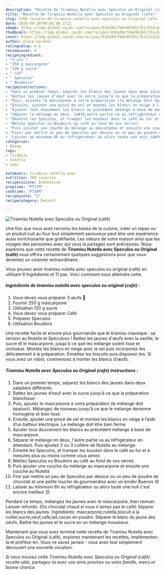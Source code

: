 ```yaml
---
description: "Recette De Tiramisu Nutella avec Speculos ou Original (café)"
title: "Recette De Tiramisu Nutella avec Speculos ou Original (café)"
slug: 5366-recette-de-tiramisu-nutella-avec-speculos-ou-original-cafe
date: 2020-09-26T00:01:00.171Z
image: https://img-global.cpcdn.com/recipes/918a99cfb6e9b3b5/751x532cq70/tiramisu-nutella-avec-speculos-ou-original-cafe-photo-principale-de-la-recette.jpg
thumbnail: https://img-global.cpcdn.com/recipes/918a99cfb6e9b3b5/751x532cq70/tiramisu-nutella-avec-speculos-ou-original-cafe-photo-principale-de-la-recette.jpg
cover: https://img-global.cpcdn.com/recipes/918a99cfb6e9b3b5/751x532cq70/tiramisu-nutella-avec-speculos-ou-original-cafe-photo-principale-de-la-recette.jpg
author: Grace Gardner
ratingvalue: 4.6
reviewcount: 9
recipeingredient:
- "3 ufs "
- "250 g mascarpone"
- "120 g sucre"
- " Caf"
- " Speculos"
- " Boudoirs"
recipeinstructions:
- "Dans un premier temps, séparez les blancs des jaunes dans deux saladiers différents."
- "Battez les jaunes d’oeuf avec le sucre jusqu’à ce que la préparation blanchisse."
- "Puis, ajoutez le mascarpone à votre préparation (le mélange doit épaissir). Mélangez de nouveau jusqu’à ce que le mélange devienne homogène et bien lisse."
- "Ensuite, ajouter une pincé de sel et montez les blancs en neige à l’aide d’un batteur électrique. Le mélange doit être bien ferme"
- "Ajouter tous doucement les blancs au précédent mélange à base de mascarpone."
- "Séparer le mélange en deux, l&#39;autre partie va au réfrigérateur en attendant. Puis ajoutez 2 ou 3 cuillère de Nutella au mélange."
- "Émietté les Speculos, et tramper les boudoir dans le café au fur et à mesures plus ou moins comme vous aimez."
- "Mettez Speculos ou Boudoirs au café au fond de vos verres"
- "Puis ajouter une couche du mélange au mascarpone et ensuite une couche au Nutella"
- "Finir par mettre un peu de Speculos par dessus ou un peu de poudre de chocolat et une petite touche de gourmandise avec un kinder Buenos 😍"
- "Laisser au minimum 6h au réfrigérateur ou alors toute une nuit c&#39;est encore meilleur 😊"
categories:
- Resep
tags:
- tiramisu
- nutella
- avec

katakunci: tiramisu nutella avec 
nutrition: 269 calories
recipecuisine: Indonesian
preptime: "PT17M"
cooktime: "PT38M"
recipeyield: "2"
recipecategory: Dessert

---
```



![Tiramisu Nutella avec Speculos ou Original (café)](https://img-global.cpcdn.com/recipes/918a99cfb6e9b3b5/751x532cq70/tiramisu-nutella-avec-speculos-ou-original-cafe-photo-principale-de-la-recette.jpg)

Une fois que vous avez reconnu les bases de la cuisine, créer un repas ou un produit cuit au four tout simplement savoureux peut être une expérience aussi enrichissante que gratifiante. Les odeurs de votre maison ainsi que les visages des personnes avec qui vous la partagez sont précieuses. Nous espérons que cette recette de <strong> Tiramisu Nutella avec Speculos ou Original (café) </strong> vous offrira certainement quelques suggestions pour que vous deveniez un cuisinier extraordinaire.

<!--inarticleads1-->

Vous pouvez avoir tiramisu nutella avec speculos ou original (café) en utilisant 6 Ingrédients et 11 pas. Voici comment vous atteindre cette.

##### Ingrédients de tiramisu nutella avec speculos ou original (café) :

1. Vous devez vous préparer 3 œufs 🥚
1. Fournir 250 g mascarpone
1. Utilisation 120 g sucre
1. Vous devez vous préparer  Café
1. Préparer  Speculos
1. Utilisation  Boudoirs


Une recette facile et encore plus gourmande que le tiramisu classique : sa version au Nutella et Spéculoos ! Battez les jaunes d&#39;œufs avec la vanille, le sucre et le mascarpone, jusqu&#39;à ce que les mélange soient lisse et onctueux. Montez les blancs en neige avec le sel puis incorporez-les délicatement à la préparation. Émiettez les biscuits puis disposez-les. Si vous avez un robot, commencez à monter les blancs d&#39;œufs. 

<!--inarticleads2-->

##### Tiramisu Nutella avec Speculos ou Original (café) instructions :

1. Dans un premier temps, séparez les blancs des jaunes dans deux saladiers différents.
1. Battez les jaunes d’oeuf avec le sucre jusqu’à ce que la préparation blanchisse.
1. Puis, ajoutez le mascarpone à votre préparation (le mélange doit épaissir). Mélangez de nouveau jusqu’à ce que le mélange devienne homogène et bien lisse.
1. Ensuite, ajouter une pincé de sel et montez les blancs en neige à l’aide d’un batteur électrique. Le mélange doit être bien ferme
1. Ajouter tous doucement les blancs au précédent mélange à base de mascarpone.
1. Séparer le mélange en deux, l&#39;autre partie va au réfrigérateur en attendant. Puis ajoutez 2 ou 3 cuillère de Nutella au mélange.
1. Émietté les Speculos, et tramper les boudoir dans le café au fur et à mesures plus ou moins comme vous aimez.
1. Mettez Speculos ou Boudoirs au café au fond de vos verres
1. Puis ajouter une couche du mélange au mascarpone et ensuite une couche au Nutella
1. Finir par mettre un peu de Speculos par dessus ou un peu de poudre de chocolat et une petite touche de gourmandise avec un kinder Buenos 😍
1. Laisser au minimum 6h au réfrigérateur ou alors toute une nuit c&#39;est encore meilleur 😊


Pendant ce temps, mélangez les jaunes avec le mascarpone, bien remuer. Laisser refroidir. (Ou chocolat chaud si vous n&#39;aimez pas le café) Séparer les blancs des jaunes. Ingrédients: mascarpone,nutella,biscuit à la cuiller,sucre,oeuf,café,lait,cacao en poudre. Séparer le blanc du jaune des oeufs. Battre les jaunes et le sucre en un mélange mousseux. 

<!--inarticleads1-->

<p>
Maintenant que vous avez terminé cette recette de Tiramisu Nutella avec Speculos ou Original (café), explorez maintenant les recettes, implémentez-la et profitez-en. Vous ne savez jamais - vous avez tout simplement découvert une nouvelle vocation.
</p>

<p>
<i>Si vous trouvez cette Tiramisu Nutella avec Speculos ou Original (café) recette utile, partagez-la avec vos amis proches ou votre famille, merci et bonne chance.</i>
</p>
